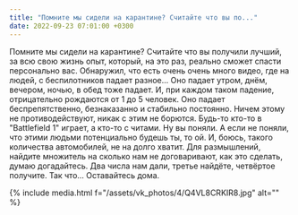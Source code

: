 ```yaml
---
title: "Помните мы сидели на карантине? Считайте что вы по..."
date: 2022-09-23 07:01:00 +0300
---
```


Помните мы сидели на карантине? Считайте что вы получили лучший, за всю свою жизнь опыт, который, на это раз, реально сможет спасти персонально вас.
Обнаружил, что есть очень очень много видео, где на людей, с беспилотников падает разное... Оно падает утром, днём, вечером, ночью, в обед тоже падает. И, при каждом таком падение, отрицательно рождаются от 1 до 5 человек. Оно падает беспрепятственно, безнаказанно и стабильно постоянно. Ничем этому не противодействуют, никак с этим не борются. Будь-то кто-то в "Battlefield 1" играет, а кто-то с читами. Ну вы поняли. А если не поняли, что этими людьми потенциально будешь ты, то ой.
И, боюсь, такого количества автомобилей, не на долго хватит.
Для размышлений, найдите множитель на сколько нам не договаривают, как это сделать, думаю догадайтесь. Два числа нам дали, третье найдёте, четвёртое получите.
Так что... Оставайтесь дома.

{% include media.html f="/assets/vk_photos/4/Q4VL8CRKIR8.jpg" alt="" %}
